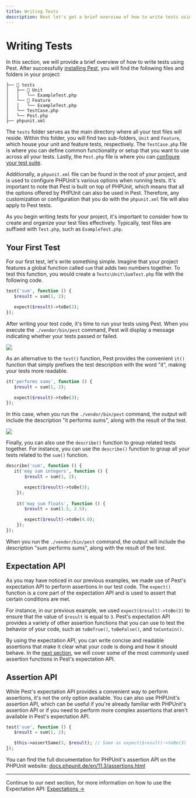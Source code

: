 ```yaml
---
title: Writing Tests
description: Next let's get a brief overview of how to write tests using Pest. After successfully installing Pest, you will find the following files and folders in your project:
---
```


# Writing Tests

In this section, we will provide a brief overview of how to write tests using Pest. After successfully [installing Pest](/docs/installation), you will find the following files and folders in your project:

```plain
├── 📂 tests
│   ├── 📂 Unit
│   │   └── ExampleTest.php
│   └── 📂 Feature
│   │   └── ExampleTest.php
│   └── TestCase.php
│   └── Pest.php
├── phpunit.xml
```

The `tests` folder serves as the main directory where all your test files will reside. Within this folder, you will find two sub-folders, `Unit` and `Feature`, which house your unit and feature tests, respectively. The `TestCase.php` file is where you can define common functionality or setup that you want to use across all your tests. Lastly, the `Pest.php` file is where you can [configure your test suite](/docs/configuring-tests).

Additionally, a `phpunit.xml` file can be found in the root of your project, and is used to configure PHPUnit's various options when running tests. It's important to note that Pest is built on top of PHPUnit, which means that all the options offered by PHPUnit can also be used in Pest. Therefore, any customization or configuration that you do with the `phpunit.xml` file will also apply to Pest tests.

As you begin writing tests for your project, it's important to consider how to create and organize your test files effectively. Typically, test files are suffixed with `Test.php`, such as `ExampleTest.php`.

## Your First Test

For our first test, let's write something simple. Imagine that your project features a global function called `sum` that adds two numbers together. To test this function, you would create a `Tests\Unit\SumTest.php` file with the following code.

```php
test('sum', function () {
   $result = sum(1, 2);

   expect($result)->toBe(3);
});
```

After writing your test code, it's time to run your tests using Pest. When you execute the `./vendor/bin/pest` command, Pest will display a message indicating whether your tests passed or failed.

<div class="code-snippet">
    <img src="/assets/img/sum.webp?1" style="--lines: 5" />
</div>

As an alternative to the `test()` function, Pest provides the convenient `it()` function that simply prefixes the test description with the word "it", making your tests more readable.

```php
it('performs sums', function () {
   $result = sum(1, 2);

   expect($result)->toBe(3);
});
```

In this case, when you run the `./vendor/bin/pest` command, the output will include the description "it performs sums", along with the result of the test.

<div class="code-snippet">
    <img src="/assets/img/itsum.webp?1" style="--lines: 5" />
</div>

Finally, you can also use the `describe()` function to group related tests together. For instance, you can use the `describe()` function to group all your tests related to the `sum()` function.

```php
describe('sum', function () {
   it('may sum integers', function () {
       $result = sum(1, 2);

       expect($result)->toBe(3);
    });
   
    it('may sum floats', function () {
       $result = sum(1.5, 2.5);

       expect($result)->toBe(4.0);
    });
});
```

When you run the `./vendor/bin/pest` command, the output will include the description "sum performs sums", along with the result of the test.

## Expectation API

As you may have noticed in our previous examples, we made use of Pest's expectation API to perform assertions in our test code. The `expect()` function is a core part of the expectation API and is used to assert that certain conditions are met.

For instance, in our previous example, we used `expect($result)->toBe(3)` to ensure that the value of `$result` is equal to `3`. Pest's expectation API provides a variety of other assertion functions that you can use to test the behavior of your code, such as `toBeTrue()`, `toBeFalse()`, and `toContain()`.

By using the expectation API, you can write concise and readable assertions that make it clear what your code is doing and how it should behave. In the [next section](/docs/expectations), we will cover some of the most commonly used assertion functions in Pest's expectation API.

## Assertion API

While Pest's expectation API provides a convenient way to perform assertions, it's not the only option available. You can also use PHPUnit's assertion API, which can be useful if you're already familiar with PHPUnit's assertion API or if you need to perform more complex assertions that aren't available in Pest's expectation API.

```php
test('sum', function () {
   $result = sum(1, 2);

   $this->assertSame(3, $result); // Same as expect($result)->toBe(3)
});
```

You can find the full documentation for PHPUnit's assertion API on the PHPUnit website: [docs.phpunit.de/en/11.3/assertions.html](https://docs.phpunit.de/en/11.3/assertions.html)

---

Continue to our next section, for more information on how to use the Expectation API: [Expectations →](/docs/expectations)
